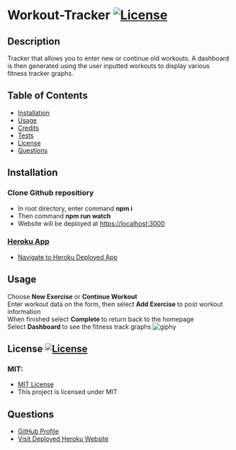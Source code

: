 # Workout-Tracker [![License](https://img.shields.io/badge/License-MIT-pink.svg)](https://opensource.org/licenses/MIT) 
                       
## Description
Tracker that allows you to enter new or continue old workouts. A dashboard is then generated using the user inputted workouts to display various fitness tracker graphs.

## Table of Contents
- [Installation](#installation)
- [Usage](#usage)
- [Credits](#credits)
- [Tests](#Tests)
- [License](#license)
- [Questions](#questions)

## Installation
<h3>Clone Github repositiory </h3>
<ul> <li> In root directory, enter command <b> npm i </b> </li>
<li> Then command <b> npm run watch </b> </li>
<li> Website will be deployed at <a href="https://localhost:3000">https://localhost:3000</li> </ul>


<h3>Heroku App </h3>
<ul> <li> Navigate to <a href ="https://warm-river-53490.herokuapp.com/"> Heroku Deployed App </a> </li> </ul>
    
## Usage
Choose <b>New Exercise</b> or <b>Continue Workout</b> <br>
Enter workout data on the form, then select <b> Add Exercise </b> to post workout information <br> 
When finished select <b> Complete </b> to return back to the homepage <br>
Select <b> Dashboard </b> to see the fitness track graphs
![giphy](./Assets/Tracker.gif)

## License [![License](https://img.shields.io/badge/License-MIT-pink.svg)](https://opensource.org/licenses/MIT)
<h3> MIT: </h3>
<ul> <li> <a href = "https://opensource.org/licenses/MIT"> MIT License </a></li> <li> This project is licensed under MIT</li> </ul>

## Questions
<ul> <li><a href = "https://github.com/janeijones">GitHub Profile </li>
<li> <a href = "https://warm-river-53490.herokuapp.com/">Visit Deployed Heroku Website</li>
